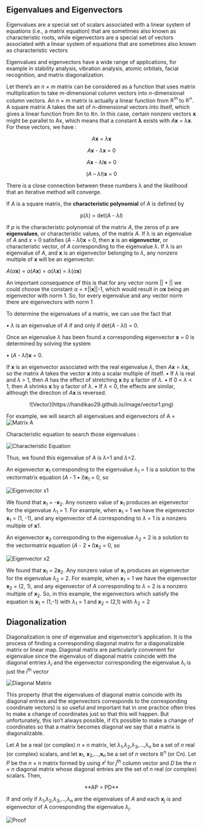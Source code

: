 ## Eigenvalues and Eigenvectors

Eigenvalues are a special set of scalars associated with a linear system of equations (i.e., a matrix equation) that are sometimes also known as characteristic roots, while eigenvectors are a special set of vectors associated with a linear system of equations that are sometimes also known as characteristic vectors

Eigenvalues and eigenvectors have a wide range of applications, for example in stability analysis, vibration analysis, atomic orbitals, facial recognition, and matrix diagonalization. 

Let there’s an _n_ × _m_ matrix can be considered as a function that uses matrix multiplication to take m-dimensional column vectors into _n_-dimensional column vectors. An _n_ × _m_ matrix is actually a linear function from _ℝ<sup>m</sup>_ to _ℝ<sup>n</sup>_. A square matrix A takes the set of n-dimensional vectors into itself, which gives a linear function from ℝn to ℝn. In this case, certain nonzero vectors **x** might be parallel to Ax, which means that a constant **λ** exists with _A_**x** = λ**x**. For these vectors, we have :

<p align="center"><i>A</i><b>x</b> = <i>λ</i><b>x</b></p>
<p align="center"><i>A</i><b>x</b> - <i>λ</i><b>x</b> = 0</p>
<p align="center"><i>A</i><b>x</b> - <i>λI</i><b>x</b> = 0</p>
<p align="center">(<i>A</i> – <i>λI</i>)<b>x</b> = 0</p>

There is a close connection between these numbers λ and the likelihood that an iterative method will converge.

If _A_ is a square matrix, the **characteristic polynomial** of _A_ is defined by
<p align="center">p(<i>λ</i>) = det(<i>A</i> - <i>λI</i>)</p>

If <i>p</i> is the characteristic polynomial of the matrix <i>A</i>, the zeros of <i>p</i> are **eigenvalues**,
or characteristic values, of the matrix <i>A</i>. If λ is an eigenvalue of _A_ and _x_ = 0 satisfies
(_A_ - _λI_)**x** = 0, then **x** is an **eigenvector**, or characteristic vector, of _A_ corresponding to the eigenvalue λ. If λ is an eigenvalue of _A_, and **x** is an eigenvector belonging to _λ_, any nonzero multiple of **x** will be an eigenvector.

<i>A</i>(<i>α</i><b>x</b>) = <i>α</i>(<i>A</i><b>x</b>) = <i>α</i>(<i>λ</i><b>x</b>) = <i>λ</i>(<i>α</i><b>x</b>)

An important consequence of this is that for any vector norm || • || we could choose the
constant _α_ = ±||**x**||-1, which would result in _α_**x** being an eigenvector with norm 1. So, for every eigenvalue and any vector norm there are eigenvectors with norm 1

To determine the eigenvalues of a matrix, we can use the fact that

• _λ_ is an eigenvalue of _A_ if and only if det(_A_ - _λI_) = 0.

Once an eigenvalue _λ_ has been found a corresponding eigenvector **x** = 0 is determined by solving the system

• (_A_ - _λI_)**x** = 0.

If **x** is an eigenvector associated with the real eigenvalue _λ_, then _A_**x** = _λ_**x**, so the matrix _A_ takes the vector **x** into a scalar multiple of itself.
• If _λ_ is real and _λ_ > 1, then _A_ has the effect of stretching **x** by a factor of _λ_.
• If 0 < _λ_ < 1, then _A_ shrinks **x** by a factor of _λ_.
• If _λ_ < 0, the effects are similar, although the direction of _A_**x** is reversed.

<center>![Vector](https://handikao29.github.io/image/vector1.png)</center>

For example, we will search all eigenvalues and eigenvectors of A = ![Matrix A](https://handikao29.github.io/image/mat1.png)

Characteristic equation to search those eigenvalues :

![Characteristic Equation](https://handikao29.github.io/image/mat2.png)

Thus, we found this eigenvalue of _A_ is _λ_=1 and _λ_=2.

An eigenvector **x**<sub>1</sub> corresponding to the eigenvalue _λ_<sub>1</sub> = 1 is a solution to the vectormatrix equation (_A_ - 1 • _I_)**x**<sub>1</sub> = 0, so

![Eigenvector x1](https://handikao29.github.io/image/mat3.png)

We found that **x**<sub>1</sub> = -**x**<sub>2</sub>. Any nonzero value of **x**<sub>1</sub> produces an eigenvector for the eigenvalue _λ_<sub>1</sub> = 1.
For example, when **x**<sub>1</sub> = 1 we have the eigenvector **x**<sub>1</sub> = (1, -1), and any eigenvector of _A_ corresponding to _λ_ = 1 is a nonzero multiple of **x**_1_.

An eigenvector **x**<sub>2</sub> corresponding to the eigenvalue _λ_<sub>2</sub> = 2 is a solution to the vectormatrix equation (_A_ - 2 • _I_)**x**<sub>2</sub> = 0, so

![Eigenvector x2](https://handikao29.github.io/image/mat4.png)

We found that **x**<sub>1</sub> = 2**x**<sub>2</sub>. Any nonzero value of **x**<sub>1</sub> produces an eigenvector for the eigenvalue _λ_<sub>2</sub> = 2.
For example, when **x**<sub>1</sub> = 1 we have the eigenvector **x**<sub>2</sub> = (2, 1), and any eigenvector of _A_ corresponding to _λ_ = 2 is a nonzero multiple of **x**<sub>2</sub>.
So, in this example, the eigenvectors which satisfy the equation is **x**<sub>1</sub> = (1,-1) with _λ_<sub>1</sub> = 1 and **x**<sub>2</sub> = (2,1) with _λ_<sub>2</sub> = 2

## Diagonalization

Diagonalization is one of eigenvalue and eigenvector’s application. It is the process of finding a corresponding diagonal matrix for a diagonalizable matrix or linear map. 
Diagonal matrix are particularly convenient for eigenvalue since the eigenvalus of diagonal matrix coincide with the diagonal entries _λ_<sub>_i_</sub> and the eigenvector corresponding the eigenvalue _λ_<sub>_i_</sub> is just the _i_<sup>th</sup> vector

![Diagonal Matrix](https://handikao29.github.io/image/diagonalmatrix.png)

This property (that the eigenvalues of diagonal matrix coincide with its diagonal entries and the eigenvectors corresponds to the corresponding coordinate vectors) is so useful and important hat in one practice often tries to make a change of coordinates just so that this will happen. But unfortunately, this isn’t always possible, if it’s possible to make a change of coordinates so that a matrix becomes diagonal we say that a matrix is diagonalizable.

Let _A_ be a real (or complex) _n_ × _n_ matrix, let _λ_<sub>1</sub>,_λ_<sub>2</sub>,_λ_<sub>3</sub>,…,_λ_<sub>n</sub> be a set of _n_ real (or complex) scalars, and let **x**<sub>1</sub>, **x**<sub>2</sub>,…,**x**<sub>n</sub> be a set of _n_ vectors ℝ<sup>n</sup> (or Cn). Let _P_ be the _n_ × _n_ matrix formed by using _x<sup>j</sup>_ for _j_<sup>th</sup> column vector and _D_ be the _n_ × _n_ diagonal matrix whose diagonal entries are the set of _n_ real (or complex) scalars. Then,

<center>**AP = PD**</center>

If and only if _λ_<sub>1</sub>,_λ_<sub>2</sub>,_λ_<sub>3</sub>,…,_λ_<sub>n</sub> are the eigenvalues of _A_ and each **x**<sub>j</sub> is and eigenvector of A corresponding the eigenvalue _λ_<sub>j</sub>.

![Proof](https://handikao29.github.io/image/proof1.png)

